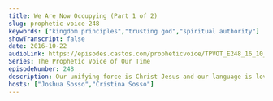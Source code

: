 ```yaml
---
title: We Are Now Occupying (Part 1 of 2)
slug: prophetic-voice-248
keywords: ["kingdom principles","trusting god","spiritual authority"]
showTranscript: false
date: 2016-10-22
audioLink: https://episodes.castos.com/propheticvoice/TPVOT_E248_16_10_22-23_We_Are_Now_Occupying.mp3
Series: The Prophetic Voice of Our Time
episodeNumber: 248
description: Our unifying force is Christ Jesus and our language is love. As we follow what God is telling us, we are walking in the Truth above the facts and bringing His kingdom wherever He sends us.
hosts: ["Joshua Sosso","Cristina Sosso"]
---
```

